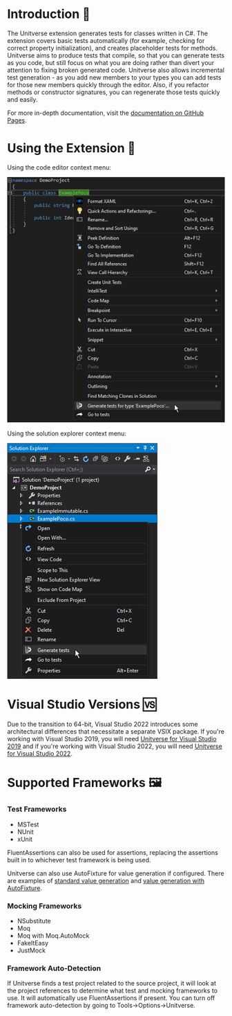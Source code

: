 
# Introduction 👀
The Unitverse extension generates tests for classes written in C#. The extension covers basic tests automatically (for example, checking for correct property initialization), and creates placeholder tests for methods. Unitverse aims to produce tests that compile, so that you can generate tests as you code, but still focus on what you are doing rather than divert your attention to fixing broken generated code. Unitverse also allows incremental test generation - as you add new members to your types you can add tests for those new members quickly through the editor. Also, if you refactor methods or constructor signatures, you can regenerate those tests quickly and easily.

For more in-depth documentation, visit the [documentation on GitHub Pages](https://mattwhitfield.github.io/Unitverse/).

# Using the Extension 🔧

Using the code editor context menu:

![Code editor context menu](https://raw.githubusercontent.com/mattwhitfield/Unitverse/master/docs/assets/CodeEditorContextMenu.png)

Using the solution explorer context menu:

![Solution Explorer context menu](https://raw.githubusercontent.com/mattwhitfield/Unitverse/master/docs/assets/SolutionContextMenu.png)

# Visual Studio Versions 🆚
Due to the transition to 64-bit, Visual Studio 2022 introduces some architectural differences that necessitate a separate VSIX package. If you're working with Visual Studio 2019, you will need [Unitverse for Visual Studio 2019](https://marketplace.visualstudio.com/items?itemName=MattWhitfield.Unitverse) and if you're working with Visual Studio 2022, you will need [Unitverse for Visual Studio 2022](https://marketplace.visualstudio.com/items?itemName=MattWhitfield.UnitverseVS2022).

# Supported Frameworks 🖼
### Test Frameworks

* MSTest 
* NUnit 
* xUnit 

FluentAssertions can also be used for assertions, replacing the assertions built in to whichever test framework is being used.

Unitverse can also use AutoFixture for value generation if configured. There are examples of [standard value generation](https://mattwhitfield.github.io/Unitverse/examples/ValueGeneration.md) and [value generation with AutoFixture](https://mattwhitfield.github.io/Unitverse/examples/ValueGenerationWithAutoFixture.md).

### Mocking Frameworks

* NSubstitute 
* Moq 
* Moq with Moq.AutoMock
* FakeItEasy 
* JustMock

### Framework Auto-Detection

If Unitverse finds a test project related to the source project, it will look at the project references to determine what test and mocking frameworks to use. It will automatically use FluentAssertions if present. You can turn off framework auto-detection by going to Tools->Options->Unitverse.
